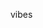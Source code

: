 vibes

<!-- <p>I'm a creative Full Stack Engineer who's passionate about making things and pivoting to web3. I work with and have proficiency in PHP and JavaScript. I've also worked with a handful of Laravel projects with React as the Frontend library. Also built out a couple of web3 User Interfaces, and interacted with tools like: hardhat, ethersJS amongts others. I have a background in media and this gives me a rather intresting view when solving problems with code. The ability to mix Technological tools with an artistic backgroud is my super power. </p>

## Technologies I work with

![PHP](https://img.shields.io/badge/-PHP-%232c3e50?style=for-the-badge&logo=PHP)
![Laravel](https://img.shields.io/badge/-Laravel-%232c3e50?style=for-the-badge&logo=laravel)
![JavaScript](https://img.shields.io/badge/-JavaScript-%232c3e50?style=for-the-badge&logo=javascript)
![React.js](https://img.shields.io/badge/-React.js-%232c3e50?style=for-the-badge&logo=react)
![Node.js](https://img.shields.io/badge/-Node.js-%232c3e50?style=for-the-badge&logo=node-dot-js)
![MySQL](https://img.shields.io/badge/-MySQL-%232c3e50?style=for-the-badge&logo=MySQL)
![Git](https://img.shields.io/badge/-Git-%232c3e50?style=for-the-badge&logo=git)
![CSS](https://img.shields.io/badge/-CSS-%232c3e50?style=for-the-badge&logo=css3)
![TailWindCss](https://img.shields.io/badge/-Tailwind-%232c3e50?style=for-the-badge&logo=tailwind)

## stalk Me

<a href="https://www.twitter.com/geniusyinka">
  <img align="left" alt="Twitter" width="22px" src="https://cdn.jsdelivr.net/npm/simple-icons@v3/icons/twitter.svg" />
</a>
 -->
